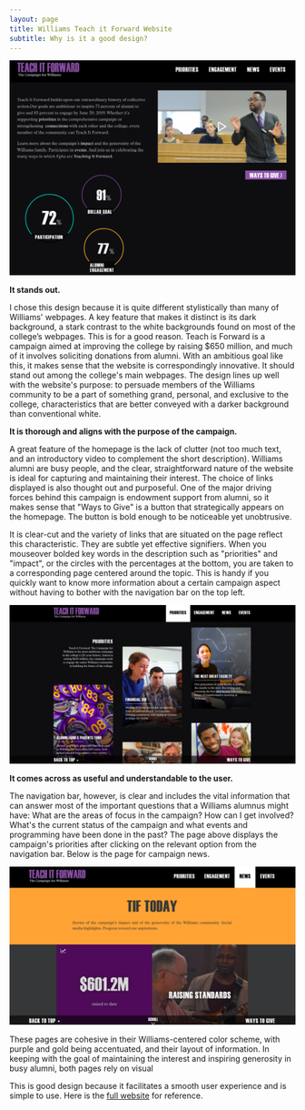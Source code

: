```yaml
---
layout: page
title: Williams Teach it Forward Website
subtitle: Why is it a good design?
---
```


![Teach it Forward home](/img/teachitfwd.png)

**It stands out.**

I chose this design because it is quite different stylistically than many of Williams' webpages. A key feature that makes it distinct is its dark background, a stark contrast to the white backgrounds found on most of the college’s webpages.  This is for a good reason. Teach is Forward is a campaign aimed at improving the college by raising $650 million, and much of it involves soliciting donations from alumni. With an ambitious goal like this, it makes sense that the website is correspondingly innovative. It should stand out among the college's main webpages. The design lines up well with the website's purpose: to persuade members of the Williams community to be a part of something grand, personal, and exclusive to the college, characteristics that are better conveyed with a darker background than conventional white.  

**It is thorough and aligns with the purpose of the campaign.**

A great feature of the homepage is the lack of clutter (not too much text, and an introductory video to complement the short description). Williams alumni are busy people, and the clear, straightforward nature of the website is ideal for capturing and maintaining their interest. The choice of links displayed is also thought out and purposeful. One of the major driving forces behind this campaign is endowment support from alumni, so it makes sense that "Ways to Give" is a button that strategically appears on the homepage. The button is bold enough to be noticeable yet unobtrusive. 

It is clear-cut and the variety of links that are situated on the page reflect this characteristic. They are subtle yet effective signifiers. When you mouseover bolded key words in the description such as "priorities" and "impact", or the circles with the percentages at the bottom, you are taken to a corresponding page centered around the topic. This is handy if you quickly want to know more information about a certain campaign aspect without having to bother with the navigation bar on the top left.

![Teach it Forward priorities](/img/teachitfwd1.png)

**It comes across as useful and understandable to the user.**

The navigation bar, however, is clear and includes the vital information that can answer most of the important questions that a Williams alumnus might have: What are the areas of focus in the campaign? How can I get involved? What's the current status of the campaign and what events and programming have been done in the past? The page above displays the campaign's priorities after clicking on the relevant option from the navigation bar. Below is the page for campaign news.

![Teach it Forward news](/img/teachitfwd2.png)

These pages are cohesive in their Williams-centered color scheme, with purple and gold being accentuated, and their layout of information. In keeping with the goal of maintaining the interest and inspiring generosity in busy alumni, both pages rely on visual 

This is good design because it facilitates a smooth user experience and is simple to use. Here is the [full website](https://teachitforward.williams.edu/) for reference.



